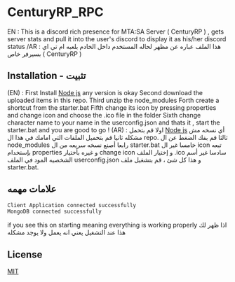 # CenturyRP_RPC

EN : This is a discord rich presence for MTA:SA Server ( CenturyRP ) , gets server stats and pull it into the user's discord to display it as his/her discord status
/AR : هذا الملف عباره عن مظهر لحاله المستخدم داخل الخادم بلعبه ام تي اي بسيرفر خاص ( CenturyRP )

## Installation - تثبيت
(EN) :
First Install [Node js](https://nodejs.org/en/) any version is okay
Second download the uploaded items in this repo.
Third unzip the node_modules
Forth create a shortcut from the starter.bat
Fifth change its icon by pressing properties and change icon and choose the .ico file in the folder
Sixth change character name to your name in the userconfig.json and thats it , start the starter.bat and you are good to go !
(AR) :
اولا قم بتحمل [Node js](https://nodejs.org/en/) أي نسخه مش مشكله
ثانيا قم بتحميل الملفات التي امامك في هذا ال repo.
ثالثا قم بفك الضغط عن ال node_modules
رابعا أصنع نسخه سريعه من ال starter.bat
خامسا غير ال icon تبعه بإستخدام properties و غيره بأختيار change icon و إختيار الملف .ico 
سادسا غير أسم الشخصيه المود في الملف userconfig.json و هذا كل شئ ، قم بتشغيل ملف starter.bat.

## علامات مهمه
```bash
Client Application connected successfully
MongoDB connected successfully
```
if you see this on starting meaning everything is working properly
اذا ظهر لك هذا عند التشغيل يعني انه يعمل ولا يوجد مشكله
## License

[MIT](https://choosealicense.com/licenses/mit/)
